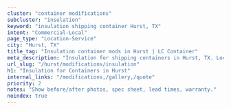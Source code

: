 ```yaml
---
cluster: "container modifications"
subcluster: "insulation"
keyword: "insulation shipping container Hurst, TX"
intent: "Commercial-Local"
page_type: "Location-Service"
city: "Hurst, TX"
title_tag: "Insulation container mods in Hurst | LC Container"
meta_description: "Insulation for shipping containers in Hurst, TX. Local fabrication & pro install. LC Container — Since 2003. Get a quote."
url_slug: "/hurst/modifications/insulation"
h1: "Insulation for Containers in Hurst"
internal_links: "/modifications,/gallery,/quote"
priority: 2
notes: "Show before/after photos, spec sheet, lead times, warranty."
noindex: true
---
```


<!-- TODO: Add unique city/inventory copy, images, and internal links here. -->
